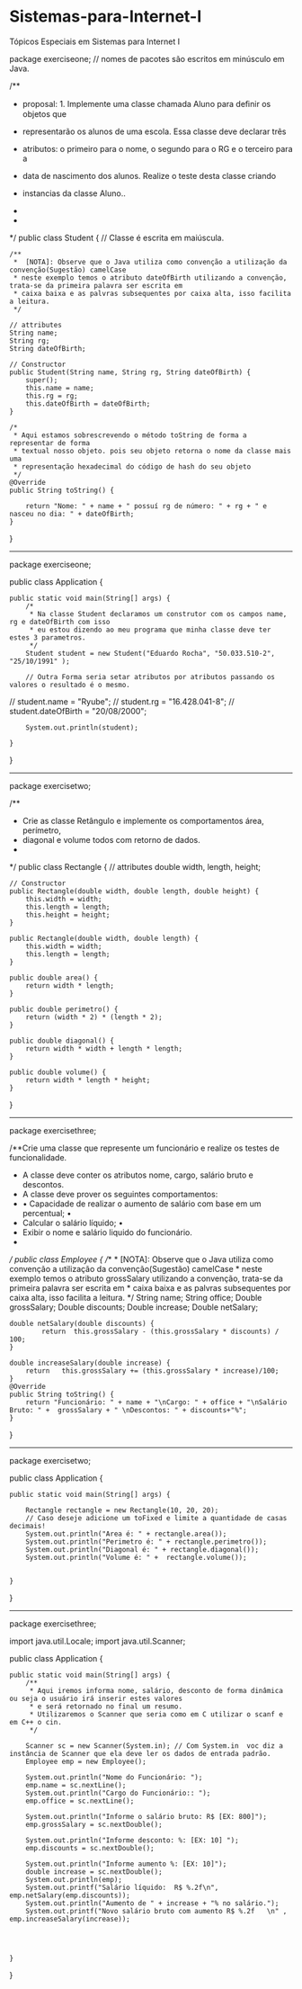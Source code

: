# Sistemas-para-Internet-I
Tópicos Especiais em Sistemas para Internet I

package exerciseone; // nomes de pacotes são escritos em minúsculo em Java.

/**
 * proposal: 1. Implemente uma classe chamada Aluno para deﬁnir os objetos que
 * representarão os alunos de uma escola. Essa classe deve declarar três
 * atributos: o primeiro para o nome, o segundo para o RG e o terceiro para a
 * data de nascimento dos alunos. Realize o teste desta classe criando
 * instancias da classe Aluno..
 * 
 
 * 
 */
public class Student { // Classe é escrita em maiúscula.

	/**
	 *  [NOTA]: Observe que o Java utiliza como convenção a utilização da convenção(Sugestão) camelCase
	 * neste exemplo temos o atributo dateOfBirth utilizando a convenção, trata-se da primeira palavra ser escrita em 
	 * caixa baixa e as palvras subsequentes por caixa alta, isso facilita a leitura.
	 */
	
	// attributes
	String name;
	String rg;
	String dateOfBirth;

	// Constructor
	public Student(String name, String rg, String dateOfBirth) {
		super();
		this.name = name;
		this.rg = rg;
		this.dateOfBirth = dateOfBirth;
	}

	/*
	 * Aqui estamos sobrescrevendo o método toString de forma a representar de forma
	 * textual nosso objeto. pois seu objeto retorna o nome da classe mais uma
	 * representação hexadecimal do código de hash do seu objeto
	 */
	@Override
	public String toString() {

		return "Nome: " + name + " possuí rg de número: " + rg + " e nasceu no dia: " + dateOfBirth;
	}

}

------

package exerciseone;

public class Application {

	public static void main(String[] args) {
		/*
		 * Na classe Student declaramos um construtor com os campos name, rg e dateOfBirth com isso
		 * eu estou dizendo ao meu programa que minha classe deve ter estes 3 parametros.
		 */
		Student student = new Student("Eduardo Rocha", "50.033.510-2", "25/10/1991" );
		
		// Outra Forma seria setar atributos por atributos passando os valores o resultado é o mesmo.
//		student.name = "Ryube";
//		student.rg = "16.428.041-8";
//		student.dateOfBirth = "20/08/2000";
		
		System.out.println(student);

	}

}

-----

package exercisetwo;

/**
 * Crie as classe Retângulo e implemente os comportamentos área, perímetro,
 * diagonal e volume todos com retorno de dados.
 * 
 
 */
public class Rectangle {
	// attributes
	double width, length, height;

	// Constructor
	public Rectangle(double width, double length, double height) {
		this.width = width;
		this.length = length;
		this.height = height;
	}

	public Rectangle(double width, double length) {
		this.width = width;
		this.length = length;
	}

	public double area() {
		return width * length;
	}

	public double perimetro() {
		return (width * 2) * (length * 2);
	}

	public double diagonal() {
		return width * width + length * length;
	}

	public double volume() {
		return width * length * height;
	}

}

-----

package exercisethree;

/**Crie uma classe que represente um funcionário e realize os testes de funcionalidade. 
 * A classe deve conter os atributos nome, cargo, salário bruto e descontos. 
 * A classe deve prover os seguintes comportamentos: 
 * • Capacidade de realizar o aumento de salário com base em um percentual; • 
 * Calcular o salário líquido; •
 *  Exibir o nome e salário liquido do funcionário.
 *  
 
*/
public class Employee {
	/**
	 * [NOTA]: Observe que o Java utiliza como convenção a utilização da convenção(Sugestão) camelCase
	 * neste exemplo temos o atributo grossSalary utilizando a convenção, trata-se da primeira palavra ser escrita em 
	 * caixa baixa e as palvras subsequentes por caixa alta, isso facilita a leitura.
	 */
	String name;
	String office;
	Double grossSalary;
	Double discounts;
    Double increase;
    Double netSalary;
	
	double netSalary(double discounts) {
			return 	this.grossSalary - (this.grossSalary * discounts) / 100;
	}
	
	double increaseSalary(double increase) {
		return   this.grossSalary += (this.grossSalary * increase)/100;
	}
	@Override
	public String toString() {
		return "Funcionário: " + name + "\nCargo: " + office + "\nSalário Bruto: " +  grossSalary + " \nDescontos: " + discounts+"%";
	}
	
	
	
	
}

----

package exercisetwo;

public class Application {

	public static void main(String[] args) {

		Rectangle rectangle = new Rectangle(10, 20, 20);
		// Caso deseje adicione um toFixed e limite a quantidade de casas decimais!
		System.out.println("Area é: " + rectangle.area());
		System.out.println("Perimetro é: " + rectangle.perimetro());
		System.out.println("Diagonal é: " + rectangle.diagonal());
		System.out.println("Volume é: " +  rectangle.volume());
		

	}

}

----

package exercisethree;

import java.util.Locale;
import java.util.Scanner;

public class Application {

	public static void main(String[] args) {
		/**
		 * Aqui iremos informa nome, salário, desconto de forma dinâmica ou seja o usuário irá inserir estes valores
		 * e será retornado no final um resumo.
		 * Utilizaremos o Scanner que seria como em C utilizar o scanf e em C++ o cin.
		 */
		
		Scanner sc = new Scanner(System.in); // Com System.in  voc diz a instância de Scanner que ela deve ler os dados de entrada padrão.
		Employee emp = new Employee();
		
		System.out.println("Nome do Funcionário: ");
		emp.name = sc.nextLine();
		System.out.println("Cargo do Funcionário:: ");
		emp.office = sc.nextLine();
		
		System.out.println("Informe o salário bruto: R$ [EX: 800]");
		emp.grossSalary = sc.nextDouble();
		
		System.out.println("Informe desconto: %: [EX: 10] ");
		emp.discounts = sc.nextDouble();
		 
		System.out.println("Informe aumento %: [EX: 10]");
		double increase = sc.nextDouble();
		System.out.println(emp);
		System.out.printf("Salário líquido:  R$ %.2f\n",  emp.netSalary(emp.discounts));
		System.out.println("Aumento de " + increase + "% no salário.");
		System.out.printf("Novo salário bruto com aumento R$ %.2f   \n" , emp.increaseSalary(increase));
	
		

		
	}

}
